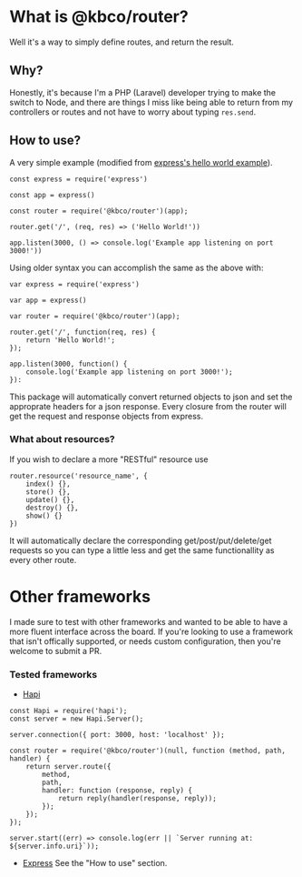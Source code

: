# What is @kbco/router?

Well it's a way to simply define routes, and return the result.

## Why?
Honestly, it's because I'm a PHP (Laravel) developer trying to make the switch to Node, and there are things I miss like being able to return from my controllers or routes and not have to worry about typing `res.send`.

## How to use?
A very simple example (modified from [express's hello world example](http://expressjs.com/en/starter/hello-world.html)).
```node
const express = require('express')

const app = express()

const router = require('@kbco/router')(app);

router.get('/', (req, res) => ('Hello World!'))

app.listen(3000, () => console.log('Example app listening on port 3000!'))
```
Using older syntax you can accomplish the same as the above with:

```node
var express = require('express')

var app = express()

var router = require('@kbco/router')(app);

router.get('/', function(req, res) {
    return 'Hello World!';
});

app.listen(3000, function() {
    console.log('Example app listening on port 3000!');
}):
```

This package will automatically convert returned objects to json and set the approprate headers for a json response. Every closure from the router will get the request and response objects from express.

### What about resources?
If you wish to declare a more "RESTful" resource use

```node
router.resource('resource_name', {
    index() {},
    store() {},
    update() {},
    destroy() {},
    show() {}
})
```
It will automatically declare the corresponding get/post/put/delete/get requests so you can type a little less and get the same functionallity as every other route.

# Other frameworks
I made sure to test with other frameworks and wanted to be able to have a more fluent interface across the board. If you're looking to use a framework that isn't offically supported, or needs custom configuration, then you're welcome to submit a PR.

### Tested frameworks 
 - [Hapi](https://github.com/hapijs/hapi)
```node
const Hapi = require('hapi');
const server = new Hapi.Server();

server.connection({ port: 3000, host: 'localhost' });

const router = require('@kbco/router')(null, function (method, path, handler) {
    return server.route({
        method,
        path,
        handler: function (response, reply) {
            return reply(handler(response, reply));
        });
    });
});

server.start((err) => console.log(err || `Server running at: ${server.info.uri}`));

```
 - [Express](https://github.com/expressjs/express)
See the "How to use" section.
